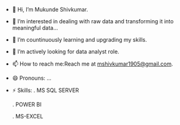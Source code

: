 - 👋 Hi, I’m Mukunde Shivkumar.
- 👀 I’m interested in dealing with raw data and transforming it into meaningful data...
- 🌱 I’m countinuously learning and upgrading my skills.
- 💞️ I’m actively looking for data analyst role.
- 📫 How to reach me:Reach me at mshivkumar1905@gmail.com.
- 😄 Pronouns: ...
- ⚡ Skills:
  . MS SQL SERVER
   
  . POWER BI
  
  . MS-EXCEL 

<!---
mshivkumar1905/mshivkumar1905 is a ✨ special ✨ repository because its `README.md` (this file) appears on your GitHub profile.
You can click the Preview link to take a look at your changes.
--->
